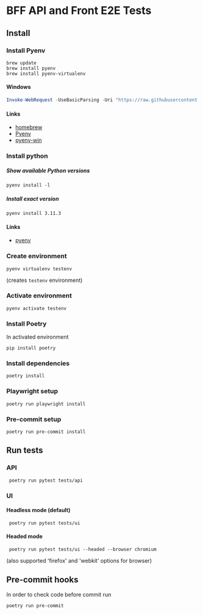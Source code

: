 # BFF API and Front E2E Tests

## Install

### Install Pyenv

```shell
brew update
brew install pyenv
brew install pyenv-virtualenv
```
#### Windows
```powershell
Invoke-WebRequest -UseBasicParsing -Uri "https://raw.githubusercontent.com/pyenv-win/pyenv-win/master/pyenv-win/install-pyenv-win.ps1" -OutFile "./install-pyenv-win.ps1"; &"./install-pyenv-win.ps1"

```
#### Links

* [homebrew](https://brew.sh/)
* [Pyenv](https://github.com/pyenv/pyenv#homebrew-in-macos)
* [pyenv-win](https://github.com/pyenv-win/pyenv-win#quick-start)

### Install python

##### Show available Python versions
```shell
pyenv install -l
```
##### Install exact version
```shell
pyenv install 3.11.3
```
#### Links
* [pyenv](https://github.com/pyenv/pyenv)

### Create environment

```shell
pyenv virtualenv testenv
```
(creates `testenv` environment)

### Activate environment

```shell
pyenv activate testenv

```

### Install Poetry

In activated environment
```shell
pip install poetry
```

### Install dependencies
```shell
poetry install
```

### Playwright setup
```shell
poetry run playwright install
```

### Pre-commit setup
```shell
poetry run pre-commit install
```

## Run tests

### API

```shell
 poetry run pytest tests/api
```

### UI

#### Headless mode (default)
```shell
 poetry run pytest tests/ui
```

#### Headed mode
```shell
 poetry run pytest tests/ui --headed --browser chromium
```
(also supported 'firefox' and 'webkit' options for browser)

## Pre-commit hooks

In order to check code before commit run
```shell
poetry run pre-commit
```
